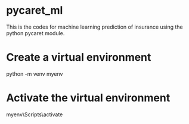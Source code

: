 # pycaret_ml
This is the codes for machine learning prediction of insurance using the python pycaret module.

# Create a virtual environment 
python -m venv myenv

# Activate the virtual environment
myenv\Scripts\activate






